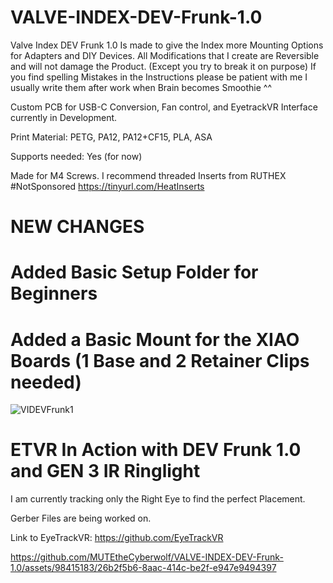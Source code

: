 # VALVE-INDEX-DEV-Frunk-1.0
Valve Index DEV Frunk 1.0 Is made to give the Index more Mounting Options for Adapters and DIY Devices. All Modifications that I create are Reversible and will not damage the Product. (Except you try to break it on purpose)
If you find spelling Mistakes in the Instructions please be patient with me I usually write them after work when Brain becomes Smoothie ^^

Custom PCB for USB-C Conversion, Fan control, and EyetrackVR Interface currently in Development.

Print Material: PETG, PA12, PA12+CF15, PLA, ASA

Supports needed: Yes (for now)

Made for M4 Screws. I recommend threaded Inserts from RUTHEX #NotSponsored
https://tinyurl.com/HeatInserts

# NEW CHANGES
# Added Basic Setup Folder for Beginners

# Added a Basic Mount for the XIAO Boards (1 Base and 2 Retainer Clips needed)

![VIDEVFrunk1](https://user-images.githubusercontent.com/98415183/209579540-a61c1d16-331d-47b4-9fd5-ee35704eea3e.png)

# ETVR In Action with DEV Frunk 1.0 and GEN 3 IR Ringlight

I am currently tracking only the Right Eye to find the perfect Placement. 

Gerber Files are being worked on.

Link to EyeTrackVR: https://github.com/EyeTrackVR

https://github.com/MUTEtheCyberwolf/VALVE-INDEX-DEV-Frunk-1.0/assets/98415183/26b2f5b6-8aac-414c-be2f-e947e9494397

